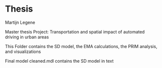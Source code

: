 # Thesis

Martijn Legene

Master thesis Project: Transportation and spatial impact of automated driving in urban areas

This Folder contains the SD model, the EMA calculations, the PRIM analysis, and visualizations

Final model cleaned.mdl contains the SD model in text

